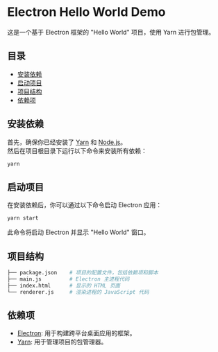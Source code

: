 # Electron Hello World Demo

这是一个基于 Electron 框架的 "Hello World" 项目，使用 Yarn 进行包管理。

## 目录

- [安装依赖](#安装依赖)
- [启动项目](#启动项目)
- [项目结构](#项目结构)
- [依赖项](#依赖项)

## 安装依赖

首先，确保你已经安装了 [Yarn](https://yarnpkg.com/) 和 [Node.js](https://nodejs.org/)。  
然后在项目根目录下运行以下命令来安装所有依赖：

```bash
yarn
```

## 启动项目

在安装依赖后，你可以通过以下命令启动 Electron 应用：

```bash
yarn start
```

此命令将启动 Electron 并显示 "Hello World" 窗口。

## 项目结构

```bash
├── package.json    # 项目的配置文件，包括依赖项和脚本
├── main.js         # Electron 主进程代码
├── index.html      # 显示的 HTML 页面
└── renderer.js     # 渲染进程的 JavaScript 代码
```

## 依赖项

- [Electron](https://www.electronjs.org/): 用于构建跨平台桌面应用的框架。
- [Yarn](https://yarnpkg.com/): 用于管理项目的包管理器。

